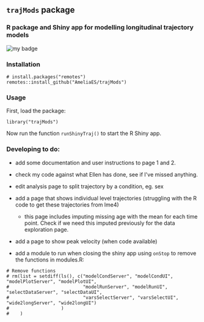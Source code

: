 ## `trajMods` package

### R package and Shiny app for modelling longitudinal trajectory models

<!-- badges: start -->
![my badge](https://badgen.net/badge/Status/In%20Development/orange)
<!-- badges: end -->

### Installation

```{r eval=FALSE}
# install.packages("remotes")
remotes::install_github("AmeliaES/trajMods")
```

### Usage

First, load the package:

```{r eval=FALSE}
library("trajMods")
```

Now run the function `runShinyTraj()` to start the R Shiny app.

### Developing to do:

- add some documentation and user instructions to page 1 and 2.
- check my code against what Ellen has done, see if I've missed anything.
- edit analysis page to split trajectory by a condition, eg. sex
- add a page that shows individual level trajectories (struggling with the R code to get these trajectories from lme4)
  - this page includes imputing missing age with the mean for each time point. Check if we need this imputed previously for the data exploration page.
- add a page to show peak velocity (when code available)

- add a module to run when closing the shiny app using `onStop` to remove the functions in modules.R:
```
# Remove functions
# rm(list = setdiff(ls(), c("modelCondServer", "modelCondUI", "modelPlotServer", "modelPlotUI",
#                           "modelRunServer", "modelRunUI", "selectDataServer", "selectDataUI",
#                           "varsSelectServer", "varsSelectUI", "wide2longServer", "wide2longUI")
#                   )
#    )
```

